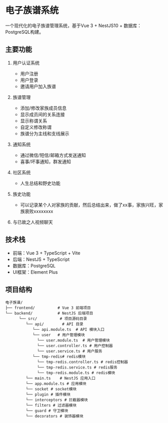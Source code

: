 # 电子族谱系统

一个现代化的电子族谱管理系统，基于Vue 3 + NestJS10 + 数据库：PostgreSQL构建。

## 主要功能

1. 用户认证系统
   - 用户注册
   - 用户登录
   - 邀请用户加入族谱

2. 族谱管理
   - 添加/修改家族成员信息
   - 显示成员间的关系连接
   - 显示称谓关系
   - 自定义修改称谓
   - 族谱分为主线和支线展示

3. 通知系统
   - 通过微信/短信/邮箱方式发送通知
   - 喜事/坏事通知，群发通知

4. 社区系统
   - 人生总结和野史功能

5. 族史功能
   - 可以记录某个人对家族的贡献，然后总结出来，做了xx事，家族兴旺，家族衰败xxxxxxxx

6. 与已故之人视频聊天
## 技术栈

- 前端：Vue 3 + TypeScript + Vite
- 后端：NestJS + TypeScript
- 数据库：PostgreSQL
- UI框架：Element Plus

## 项目结构

```
电子族谱/
├── frontend/          # Vue 3 前端项目
└── backend/           # NestJS 后端项目
      └── src/          # 项目源码目录
         └── api/        # API 目录
            └── api.module.ts  # API 模块入口
            └── user   # 用户管理模块
              └── user.module.ts  # 用户管理模块
              └── user.controller.ts # 用户控制器
              └── user.service.ts # 用户服务
            └── tmp-redis# redis模块
              └── tmp-redis.controller.ts # redis控制器
              └── tmp-redis.service.ts # redis服务
              └── tmp-redis.module.ts # redis模块
         └── main.ts    # NestJS 应用入口
         └── app.module.ts # 应用模块
         └── socket # socket模块
         └── plugin # 插件模块
         └── interceptors # 拦截器模块
         └── filters # 过滤器模块
         └── guard # 守卫模块
         └── decorators # 装饰器模块
```